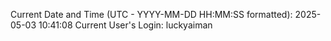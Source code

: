 Current Date and Time (UTC - YYYY-MM-DD HH:MM:SS formatted): 2025-05-03 10:41:08
Current User's Login: luckyaiman
